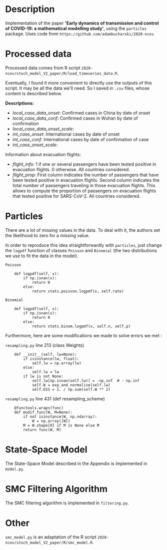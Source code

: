 # Description

Implementation of the paper **'Early dynamics of transmission and control of COVID-19: a mathematical
modelling study'**, using the `particles` package.
Uses code from `https://github.com/adamkucharski/2020-ncov`.

# Processed data

Processed data comes from R script `2020-ncov/stoch_model_V2_paper/R/load_timeseries_data.R`.

Eventually, I found it more convenient to directly use the outputs of this script. It may be all the data we'll need.
So I saved in `.csv` files, whose content is described below.

**Descriptions:**
- *local_case_data_onset*: Confirmed cases in China by date of onset 
- *local_case_data_conf*: Confirmed cases in Wuhan by date of confirmation
- *local_case_data_onset_scale*: 
- *int_case_onset*: International cases by date of onset
- *int_case_conf*: International cases by date of confirmation of case
- *int_case_onset_scale*:

Information about evacuation flights:
- *flight_info*: 1 if one or several passengers have been tested positive in evacuation flights. 0 otherwise. All countries considered.
- *flight_prop*: First column indicates the number of passengers that have been tested positive in evacuation flights. Second column indicates the total number of passengers traveling in those evacuation flights. This allows to compute the proportion of passengers on evacuation flights that tested positive for SARS-CoV-2. All countries considered.

# Particles

There are a lot of missing values in the data. To deal with it,
the authors set the likelihood to zero for a missing value. 

In order to reproduce this idea straightforwardly with
`particles`, just change the `logpdf` function of 
classes `Poisson` and `Binomial` (the two distributions 
we use to fit the data in the model).

`Poisson`
```
    def logpdf(self, x):
        if np.isnan(x):
            return 0
        else:
            return stats.poisson.logpmf(x, self.rate)
```

`Binomial`
```
    def logpdf(self, x):
        if np.isnan(x):
            return 0
        else:
            return stats.binom.logpmf(x, self.n, self.p)
```

Furthermore, here are some modifications we made to solve errors we met :

`resampling.py` line 213 (class Weights)
```
    def __init__(self, lw=None):
        if isinstance(lw, float):
            self.lw = np.array(lw)
        else:
            self.lw = lw
        if lw is not None:
            self.lw[np.isnan(self.lw)] = -np.inf  # - np.inf
            self.W = exp_and_normalise(self.lw)
            self.ESS = 1. / np.sum(self.W ** 2)
```

`resampling.py` line 431 (def resampling_scheme)
```
    @functools.wraps(func)
    def modif_func(W, M=None):
        if not isinstance(W, np.ndarray):
            W = np.array([W])
        M = W.shape[0] if M is None else M
        return func(W, M)
```

# State-Space Model

The State-Space Model described in the Appendix is implemented in `model.py`.


# SMC Filtering Algorithm

The SMC filtering algorithm is implemented in `filtering.py`.

# Other

`smc_model.py` is an adaptation of the R script `2020-ncov/stoch_model_V2_paper/R/smc_model.R`.
